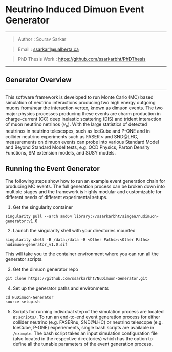 # Neutrino Induced Dimuon Event Generator

***

> Author : Sourav Sarkar

> Email : <ssarkar1@ualberta.ca>

> PhD Thesis Work : <https://github.com/ssarkarbht/PhDThesis>

***

## Generator Overview

***

This software framework is developed to run Monte Carlo (MC) based simulation of neutrino interactions producing two high energy outgoing muons from/near the interaction vertex, known as dimuon events. The two major physics processes producing these events are charm production in charge-current (CC) deep inelastic scattering (DIS) and trident interaction of muon neutrino netrinos ($\nu_{\mu}$). With the large statistics of detected neutrinos in neutrino telescopes, such as IceCube and P-ONE and in collider neutrino experiments such as FASER $\nu$ and SND@LHC, measurements on dimuon events can probe into various Standard Model and Beyond Standard Model tests, e.g. QCD Physics, Parton Density Functions, SM extension models, and SUSY models.

## Running the Event Generator

The following steps show how to run an example event generation chain for producing MC events. The full generation process can be broken down into multiple stages and the framework is highly modular and customizable for different needs of different experimental setups.

1. Get the singularity container

```
singularity pull --arch amd64 library://ssarkarbht/simgen/nudimuon-generator:v1.0
```

2. Launch the singularity shell with your directories mounted

```
singularity shell -B /data:/data -B <Other Paths>:<Other Paths> nudimuon-generator_v1.0.sif
```

This will take you to the container environment where you can run all the generator scripts.

3. Get the dimuon generator repo

```
git clone https://github.com/ssarkarbht/NuDimuon-Generator.git
```

4. Set up the generator paths and environments

```
cd NuDimuon-Generator
source setup.sh
```

5. Scripts for running individual step of the simulation process are located at `scripts/`. To run an end-to-end event generation process for either collider neutrino (e.g. FASERnu, SND@LHC) or neutrino telescope (e.g. IceCube, P-ONE) experiements, single bash scripts are available in `/example`. The bash script takes an input simulation configuration file (also located in the respective directories) which has the option to define all the tunable parameters of the event generation process.


